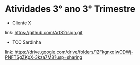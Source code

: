 # Atividades 3° ano 3° Trimestre

* Cliente X

link: https://github.com/ArtS2/sign.git

* TCC Sardinha

link: https://drive.google.com/drive/folders/12FkgnxqIwODWj-PNFTSgZKpX-3kza7M8?usp=sharing

